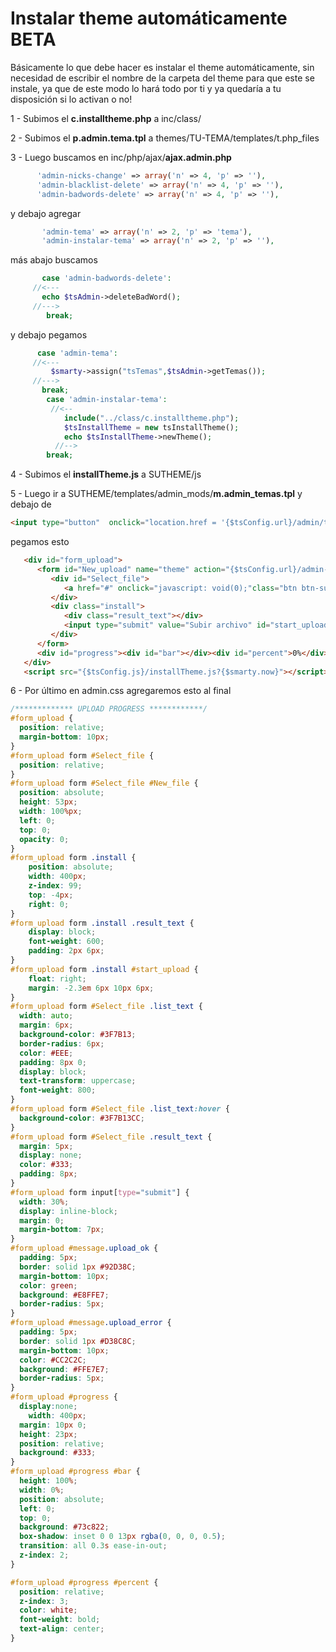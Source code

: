 # Instalar theme automáticamente BETA
Básicamente lo que debe hacer es instalar el theme automáticamente, sin necesidad de escribir el nombre de la carpeta del theme para que este se instale, ya que de este modo lo hará todo por ti y ya quedaría a tu disposición si lo activan o no!

1 - Subimos el **c.installtheme.php** a inc/class/

2 - Subimos el **p.admin.tema.tpl** a themes/TU-TEMA/templates/t.php_files

3 - Luego buscamos en inc/php/ajax/**ajax.admin.php**
``` PHP
      'admin-nicks-change' => array('n' => 4, 'p' => ''),
      'admin-blacklist-delete' => array('n' => 4, 'p' => ''),
      'admin-badwords-delete' => array('n' => 4, 'p' => ''),
```
y debajo agregar
``` PHP
       'admin-tema' => array('n' => 2, 'p' => 'tema'),
       'admin-instalar-tema' => array('n' => 2, 'p' => ''),
```
más abajo buscamos
``` PHP
       case 'admin-badwords-delete':
	 //<---
	   echo $tsAdmin->deleteBadWord();
	 //--->
        break;
```
y debajo pegamos
``` PHP
      case 'admin-tema':
	 //<---
	     $smarty->assign("tsTemas",$tsAdmin->getTemas());
	 //--->
       break;
        case 'admin-instalar-tema':
         //<--
            include("../class/c.installtheme.php");
            $tsInstallTheme = new tsInstallTheme();
            echo $tsInstallTheme->newTheme();
          //-->
        break;
```
4 - Subimos el **installTheme.js** a SUTHEME/js

5 - Luego ir a SUTHEME/templates/admin_mods/**m.admin_temas.tpl** y debajo de
``` HTML
<input type="button"  onclick="location.href = '{$tsConfig.url}/admin/temas?act=nuevo'"value="Instalar nuevo tema" class="btn_g btnOk" style="margin-left:280px;">
```
pegamos esto
``` HTML
   <div id="form_upload">
      <form id="New_upload" name="theme" action="{$tsConfig.url}/admin-instalar-tema.php" method="post" enctype="multipart/form-data">
         <div id="Select_file">
            <a href="#" onclick="javascript: void(0);"class="btn btn-success btn-sm">Seleccionar archivo<input type="file" name="zip_file" id="New_file" /></a>
         </div>
         <div class="install">
            <div class="result_text"></div>
            <input type="submit" value="Subir archivo" id="start_upload" class="Fbtn btn btn-info btn-sm" style="display: none;" />
         </div>
      </form>
      <div id="progress"><div id="bar"></div><div id="percent">0%</div></div><div id="message"></div>
   </div>
   <script src="{$tsConfig.js}/installTheme.js?{$smarty.now}"></script>
```
6 - Por último en admin.css agregaremos esto al final
``` CSS
/************* UPLOAD PROGRESS ************/
#form_upload {
  position: relative;
  margin-bottom: 10px;
} 
#form_upload form #Select_file {
  position: relative;
}
#form_upload form #Select_file #New_file {
  position: absolute;
  height: 53px;
  width: 100%px;
  left: 0;
  top: 0;
  opacity: 0;
}
#form_upload form .install {
    position: absolute;
    width: 400px;
    z-index: 99;
    top: -4px;
    right: 0;
}
#form_upload form .install .result_text {
    display: block;
    font-weight: 600;
    padding: 2px 6px;
}
#form_upload form .install #start_upload {
    float: right;
    margin: -2.3em 6px 10px 6px;
}
#form_upload form #Select_file .list_text {
  width: auto;
  margin: 6px;
  background-color: #3F7B13;
  border-radius: 6px;
  color: #EEE;
  padding: 8px 0;
  display: block;
  text-transform: uppercase;
  font-weight: 800;
}
#form_upload form #Select_file .list_text:hover {
  background-color: #3F7B13CC;
}
#form_upload form #Select_file .result_text {
  margin: 5px;
  display: none;
  color: #333;
  padding: 8px;
}
#form_upload form input[type="submit"] {
  width: 30%;
  display: inline-block;
  margin: 0;
  margin-bottom: 7px;
}
#form_upload #message.upload_ok {
  padding: 5px;
  border: solid 1px #92D38C;
  margin-bottom: 10px;
  color: green;
  background: #E8FFE7;
  border-radius: 5px;
}
#form_upload #message.upload_error {
  padding: 5px;
  border: solid 1px #D38C8C;
  margin-bottom: 10px;
  color: #CC2C2C;
  background: #FFE7E7;
  border-radius: 5px;
}
#form_upload #progress {
  display:none;
    width: 400px;
  margin: 10px 0;
  height: 23px;
  position: relative;
  background: #333;
}
#form_upload #progress #bar {
  height: 100%;
  width: 0%;
  position: absolute;
  left: 0;
  top: 0;
  background: #73c822;
  box-shadow: inset 0 0 13px rgba(0, 0, 0, 0.5);
  transition: all 0.3s ease-in-out;
  z-index: 2;
}

#form_upload #progress #percent {
  position: relative;
  z-index: 3;
  color: white;
  font-weight: bold;
  text-align: center;
}
```
